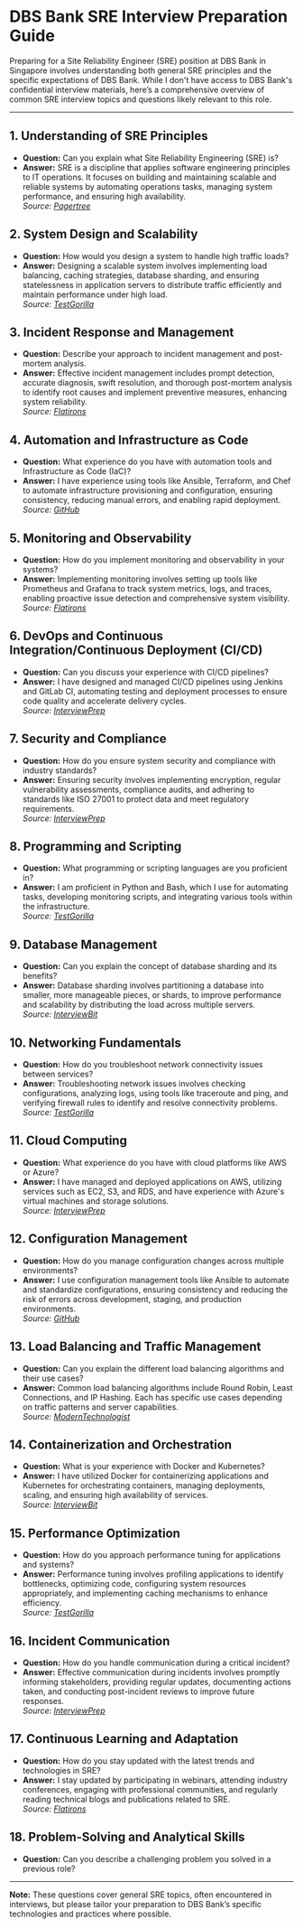 # DBS Bank SRE Interview Preparation Guide

Preparing for a Site Reliability Engineer (SRE) position at DBS Bank in Singapore involves understanding both general SRE principles and the specific expectations of DBS Bank. While I don't have access to DBS Bank's confidential interview materials, here’s a comprehensive overview of common SRE interview topics and questions likely relevant to this role.

---

## 1. Understanding of SRE Principles
- **Question:** Can you explain what Site Reliability Engineering (SRE) is?
- **Answer:** SRE is a discipline that applies software engineering principles to IT operations. It focuses on building and maintaining scalable and reliable systems by automating operations tasks, managing system performance, and ensuring high availability.  
  *Source: [Pagertree](https://pagertree.com/blog/site-reliability-engineer-sre-interview-questions)*

## 2. System Design and Scalability
- **Question:** How would you design a system to handle high traffic loads?
- **Answer:** Designing a scalable system involves implementing load balancing, caching strategies, database sharding, and ensuring statelessness in application servers to distribute traffic efficiently and maintain performance under high load.  
  *Source: [TestGorilla](https://www.testgorilla.com/blog/sre-interview-questions/)*

## 3. Incident Response and Management
- **Question:** Describe your approach to incident management and post-mortem analysis.
- **Answer:** Effective incident management includes prompt detection, accurate diagnosis, swift resolution, and thorough post-mortem analysis to identify root causes and implement preventive measures, enhancing system reliability.  
  *Source: [Flatirons](https://flatirons.com/blog/sre-interview-questions-ace-your-next-technical-interview/)*

## 4. Automation and Infrastructure as Code
- **Question:** What experience do you have with automation tools and Infrastructure as Code (IaC)?
- **Answer:** I have experience using tools like Ansible, Terraform, and Chef to automate infrastructure provisioning and configuration, ensuring consistency, reducing manual errors, and enabling rapid deployment.  
  *Source: [GitHub](https://github.com/mxssl/sre-interview-prep-guide)*

## 5. Monitoring and Observability
- **Question:** How do you implement monitoring and observability in your systems?
- **Answer:** Implementing monitoring involves setting up tools like Prometheus and Grafana to track system metrics, logs, and traces, enabling proactive issue detection and comprehensive system visibility.  
  *Source: [Flatirons](https://flatirons.com/blog/sre-interview-questions-ace-your-next-technical-interview/)*

## 6. DevOps and Continuous Integration/Continuous Deployment (CI/CD)
- **Question:** Can you discuss your experience with CI/CD pipelines?
- **Answer:** I have designed and managed CI/CD pipelines using Jenkins and GitLab CI, automating testing and deployment processes to ensure code quality and accelerate delivery cycles.  
  *Source: [InterviewPrep](https://interviewprep.org/site-reliability-engineer-interview-questions/)*

## 7. Security and Compliance
- **Question:** How do you ensure system security and compliance with industry standards?
- **Answer:** Ensuring security involves implementing encryption, regular vulnerability assessments, compliance audits, and adhering to standards like ISO 27001 to protect data and meet regulatory requirements.  
  *Source: [InterviewPrep](https://interviewprep.org/site-reliability-engineer-interview-questions/)*

## 8. Programming and Scripting
- **Question:** What programming or scripting languages are you proficient in?
- **Answer:** I am proficient in Python and Bash, which I use for automating tasks, developing monitoring scripts, and integrating various tools within the infrastructure.  
  *Source: [TestGorilla](https://www.testgorilla.com/blog/sre-interview-questions/)*

## 9. Database Management
- **Question:** Can you explain the concept of database sharding and its benefits?
- **Answer:** Database sharding involves partitioning a database into smaller, more manageable pieces, or shards, to improve performance and scalability by distributing the load across multiple servers.  
  *Source: [InterviewBit](https://www.interviewbit.com/sre-interview-questions/)*

## 10. Networking Fundamentals
- **Question:** How do you troubleshoot network connectivity issues between services?
- **Answer:** Troubleshooting network issues involves checking configurations, analyzing logs, using tools like traceroute and ping, and verifying firewall rules to identify and resolve connectivity problems.  
  *Source: [TestGorilla](https://www.testgorilla.com/blog/sre-interview-questions/)*

## 11. Cloud Computing
- **Question:** What experience do you have with cloud platforms like AWS or Azure?
- **Answer:** I have managed and deployed applications on AWS, utilizing services such as EC2, S3, and RDS, and have experience with Azure's virtual machines and storage solutions.  
  *Source: [InterviewPrep](https://interviewprep.org/site-reliability-engineer-interview-questions/)*

## 12. Configuration Management
- **Question:** How do you manage configuration changes across multiple environments?
- **Answer:** I use configuration management tools like Ansible to automate and standardize configurations, ensuring consistency and reducing the risk of errors across development, staging, and production environments.  
  *Source: [GitHub](https://github.com/mxssl/sre-interview-prep-guide)*

## 13. Load Balancing and Traffic Management
- **Question:** Can you explain the different load balancing algorithms and their use cases?
- **Answer:** Common load balancing algorithms include Round Robin, Least Connections, and IP Hashing. Each has specific use cases depending on traffic patterns and server capabilities.  
  *Source: [ModernTechnologist](https://moderntechnologist.com/sre-interview-questions/)*

## 14. Containerization and Orchestration
- **Question:** What is your experience with Docker and Kubernetes?
- **Answer:** I have utilized Docker for containerizing applications and Kubernetes for orchestrating containers, managing deployments, scaling, and ensuring high availability of services.  
  *Source: [InterviewBit](https://www.interviewbit.com/sre-interview-questions/)*

## 15. Performance Optimization
- **Question:** How do you approach performance tuning for applications and systems?
- **Answer:** Performance tuning involves profiling applications to identify bottlenecks, optimizing code, configuring system resources appropriately, and implementing caching mechanisms to enhance efficiency.  
  *Source: [TestGorilla](https://www.testgorilla.com/blog/sre-interview-questions/)*

## 16. Incident Communication
- **Question:** How do you handle communication during a critical incident?
- **Answer:** Effective communication during incidents involves promptly informing stakeholders, providing regular updates, documenting actions taken, and conducting post-incident reviews to improve future responses.  
  *Source: [InterviewPrep](https://interviewprep.org/site-reliability-engineer-interview-questions/)*

## 17. Continuous Learning and Adaptation
- **Question:** How do you stay updated with the latest trends and technologies in SRE?
- **Answer:** I stay updated by participating in webinars, attending industry conferences, engaging with professional communities, and regularly reading technical blogs and publications related to SRE.  
  *Source: [Flatirons](https://flatirons.com/blog/sre-interview-questions-ace-your-next-technical-interview/)*

## 18. Problem-Solving and Analytical Skills
- **Question:** Can you describe a challenging problem you solved in a previous role?

---

**Note:** These questions cover general SRE topics, often encountered in interviews, but please tailor your preparation to DBS Bank’s specific technologies and practices where possible.